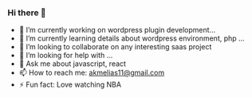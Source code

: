 ### Hi there 👋

<!--
**AkmElias/AkmElias** is a ✨ _special_ ✨ repository because its `README.md` (this file) appears on your GitHub profile. -->


- 🔭 I’m currently working on wordpress plugin development...
- 🌱 I’m currently learning details about wordpress environment, php ...
- 👯 I’m looking to collaborate on any interesting saas project
- 🤔 I’m looking for help with ...
- 💬 Ask me about javascript, react
- 📫 How to reach me: akmelias11@gmail.com
- ⚡ Fun fact: Love watching NBA


